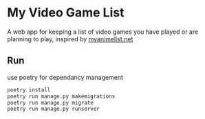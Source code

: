# My Video Game List

A web app for keeping a list of video games you have played or are planning to play, inspired by [myanimelist.net](https://https://myanimelist.net/)

## Run

use poetry for dependancy management

```sh
poetry install
poetry run manage.py makemigrations
poetry run manage.py migrate
poetry run manage.py runserver
```
